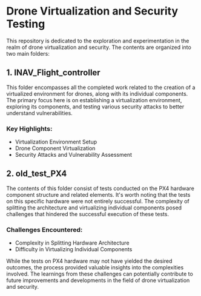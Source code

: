 # Drone Virtualization and Security Testing

This repository is dedicated to the exploration and experimentation in the realm of drone virtualization and security. The contents are organized into two main folders:

## 1. INAV_Flight_controller

This folder encompasses all the completed work related to the creation of a virtualized environment for drones, along with its individual components. The primary focus here is on establishing a virtualization environment, exploring its components, and testing various security attacks to better understand vulnerabilities.

### Key Highlights:
- Virtualization Environment Setup
- Drone Component Virtualization
- Security Attacks and Vulnerability Assessment

## 2. old_test_PX4

The contents of this folder consist of tests conducted on the PX4 hardware component structure and related elements. It's worth noting that the tests on this specific hardware were not entirely successful. The complexity of splitting the architecture and virtualizing individual components posed challenges that hindered the successful execution of these tests.

### Challenges Encountered:
- Complexity in Splitting Hardware Architecture
- Difficulty in Virtualizing Individual Components

While the tests on PX4 hardware may not have yielded the desired outcomes, the process provided valuable insights into the complexities involved. The learnings from these challenges can potentially contribute to future improvements and developments in the field of drone virtualization and security.


